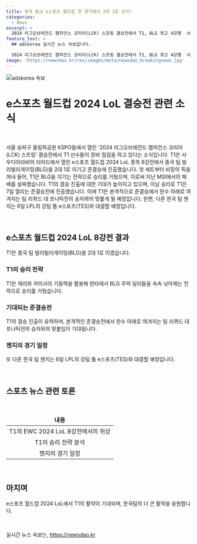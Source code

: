 ```yaml
---
title: 중국 BLG e스포츠 월드컵 첫 경기에서 2대 1로 승리!
categories:
  - News
excerpt: >
  2024 리그오브레전드 챔피언스 코리아(LCK) 스프링 결승전에서 T1, BLG 꺾고 4강행  서울 송파구 KSPO돔에서 열린 2024 LCK 스프링 결승전에서 T1이 BLG를 이기고 EWC 4강에 진출했다. T1은 7일 진행되는 준결승에서 유력팀 리퀴드 또는 프나틱과 대결할 예정이다. 특히, T1은 BLG를 꺾으며 MSI에서의 패배를 설욕했고, 젠지는 6일에 TES와 대결할 예정이다. EWC의 승자는 7일 열리는 챔피언십 경기에 진출하게 된다.
feature_text: >
  ## adskorea 실시간 뉴스 속보입니다.

  2024 리그오브레전드 챔피언스 코리아(LCK) 스프링 결승전에서 T1, BLG 꺾고 4강행  서울 송파구 KSPO돔에서 열린 2024 LCK 스프링 결승전에서 T1이 BLG를 이기고 EWC 4강에 진출했다. T1은 7일 진행되는 준결승에서 유력팀 리퀴드 또는 프나틱과 대결할 예정이다. 특히, T1은 BLG를 꺾으며 MSI에서의 패배를 설욕했고, 젠지는 6일에 TES와 대결할 예정이다. EWC의 승자는 7일 열리는 챔피언십 경기에 진출하게 된다.
image: 'https://newsdao.kr/res/images/meta/newsdao_breakingnews.jpg'
---
```


<p><img src="https://newsdao.kr/res/images/meta/newsdao_breakingnews.jpg" alt="adskorea 속보" /></p>

<h1 data-ke-size="size26">e스포츠 월드컵 2024 LoL 결승전 관련 소식</h1>

<p data-ke-size="size16">&nbsp;</p>

<p>서울 송파구 올림픽공원 KSPO돔에서 열린 '2024 리그오브레전드 챔피언스 코리아(LCK) 스프링' 결승전에서 T1 선수들이 장비 점검을 하고 있다는 소식입니다. T1은 사우디아라비아 리야드에서 열린 e스포츠 월드컵 2024 LoL 종목 8강전에서 중국 팀 빌리빌리게이밍(BLG)을 2대 1로 이기고 준결승에 진출했습니다. 첫 세트부터 비장의 픽을 꺼내 들어, T1은 BLG을 이기는 전략으로 승리를 거뒀으며, 이로써 지난 MSI에서의 패배를 설욕했습니다. T1의 결승 진출에 대한 기대가 높아지고 있으며, 이날 승리로 T1은 7일 열리는 준결승전에 진출했습니다. 이에 T1은 본격적으로 준결승에서 한수 아래로 여겨지는 팀 리퀴드 대 프나틱전의 승자와의 맞붙게 될 예정입니다. 한편, 다른 한국 팀 젠지는 6일 LPL의 강팀 톱 e스포츠(TES)와 대결할 예정입니다.</p></p>

<p data-ke-size="size16">&nbsp;</p>

<h2 data-ke-size="size26">e스포츠 월드컵 2024 LoL 8강전 결과</h2>

<p data-ke-size="size16">T1은 중국 팀 빌리빌리게이밍(BLG)을 2대 1로 이겼습니다. </p>

<h3 data-ke-size="size22">T1의 승리 전략</h3>

<p data-ke-size="size16">T1은 제리와 카이사의 기동력을 활용해 한타에서 BLG 주력 딜러들을 속속 낚아채는 전략으로 승리를 거뒀습니다. </p>

<h3 data-ke-size="size22">기대되는 준결승전</h3>

<p data-ke-size="size16">T1의 결승 진출이 유력하며, 본격적인 준결승전에서 한수 아래로 여겨지는 팀 리퀴드 대 프나틱전의 승자와의 맞붙임이 기대됩니다.</p>

<h3 data-ke-size="size22">젠지의 경기 일정</h3>

<p data-ke-size="size16">또 다른 한국 팀 젠지는 6일 LPL의 강팀 톱 e스포츠(TES)와 대결할 예정입니다. </p>

<p data-ke-size="size16">&nbsp;</p>

<h2 data-ke-size="size26">스포츠 뉴스 관련 토론</h2>

<p data-ke-size="size16">&nbsp;</p>

<table>
<thead>
<tr>
<td style="text-align: center; height: 17px;"><b>내용</b></td>
</tr>
</thead>
<tbody>
<tr>
<td style="text-align: center; height: 17px;">T1의 EWC 2024 LoL 8강전에서의 위상</td>
</tr>
<tr>
<td style="text-align: center; height: 17px;">T1의 승리 전략 분석</td>
</tr>
<tr>
<td style="text-align: center; height: 17px;">젠지의 경기 일정</td>
</tr>
</tbody>
</table>

<p data-ke-size="size16">&nbsp;</p>

<h2 data-ke-size="size26">마치며</h2>

<p data-ke-size="size16">e스포츠 월드컵 2024 LoL에서 T1의 활약이 기대되며, 한국팀의 더 큰 활약을 응원합니다.</p>

<p data-ke-size="size16">&nbsp;</p>
실시간 뉴스 속보는, <a href="https://newsdao.kr" rel="dofollow">https://newsdao.kr</a>


